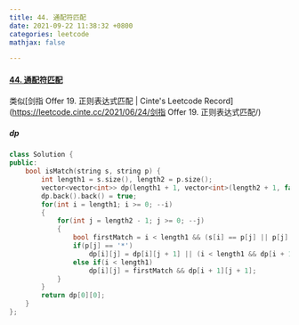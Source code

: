 ```yaml
---
title: 44. 通配符匹配
date: 2021-09-22 11:38:32 +0800
categories: leetcode
mathjax: false

---
```


#### [44. 通配符匹配](https://leetcode-cn.com/problems/wildcard-matching/)

类似[剑指 Offer 19. 正则表达式匹配 | Cinte's Leetcode Record](https://leetcode.cinte.cc/2021/06/24/剑指 Offer 19. 正则表达式匹配/)



##### dp

```c++
class Solution {
public:
    bool isMatch(string s, string p) {
        int length1 = s.size(), length2 = p.size();
        vector<vector<int>> dp(length1 + 1, vector<int>(length2 + 1, false));
        dp.back().back() = true;
        for(int i = length1; i >= 0; --i)
        {
            for(int j = length2 - 1; j >= 0; --j)
            {
                bool firstMatch = i < length1 && (s[i] == p[j] || p[j] == '?');
                if(p[j] == '*')
                    dp[i][j] = dp[i][j + 1] || (i < length1 && dp[i + 1][j]); // 如果我匹配你星号，那我要看看我前面的串能不能和你匹配。如果我拒绝你的星号，那我要看看我能不能和你前面的表达式匹配
                else if(i < length1)
                    dp[i][j] = firstMatch && dp[i + 1][j + 1];
            }
        }
        return dp[0][0];
    }
};
```


